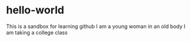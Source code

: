 # hello-world
This is a sandbox for learning github
I am a young woman in an old body
I am taking a college class
